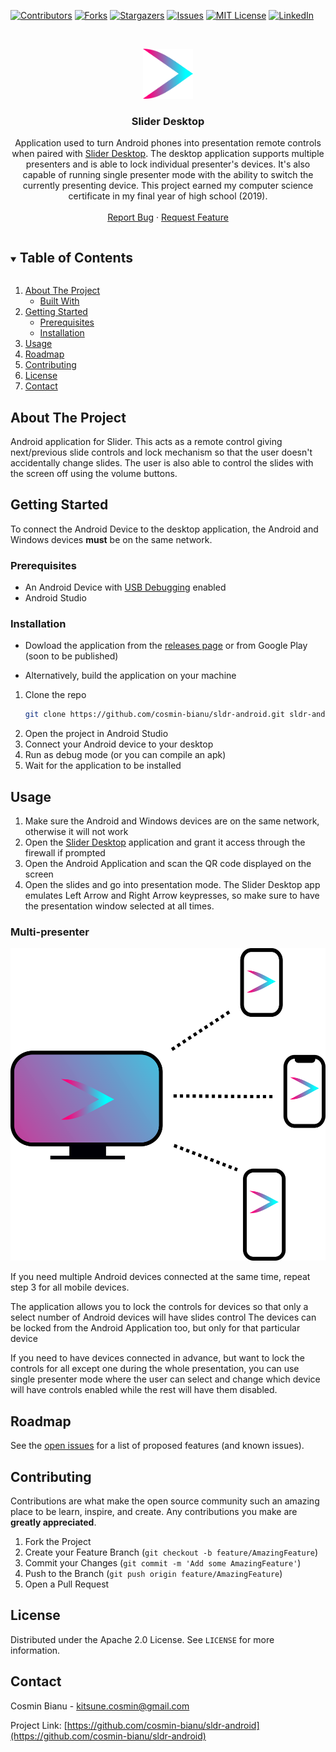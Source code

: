 <!-- PROJECT SHIELDS -->
<!--
*** I'm using markdown "reference style" links for readability.
*** Reference links are enclosed in brackets [ ] instead of parentheses ( ).
*** See the bottom of this document for the declaration of the reference variables
*** for contributors-url, forks-url, etc. This is an optional, concise syntax you may use.
*** https://www.markdownguide.org/basic-syntax/#reference-style-links
-->
[![Contributors][contributors-shield]][contributors-url]
[![Forks][forks-shield]][forks-url]
[![Stargazers][stars-shield]][stars-url]
[![Issues][issues-shield]][issues-url]
[![MIT License][license-shield]][license-url]
[![LinkedIn][linkedin-shield]][linkedin-url]

<!-- PROJECT LOGO -->
<br />
<p align="center">
  <a href="https://github.com/cosmin-bianu/sldr-android">
    <img src="img/logo.png" alt="Logo" width="80" height="80">
  </a>

  <h3 align="center">Slider Desktop</h3>

  <p align="center">
   Application used to turn Android phones into presentation remote controls when paired with <a href="https://github.com/cosmin-bianu/sldr-desktop">Slider Desktop</a>. The desktop application supports multiple presenters and is able to lock individual presenter's devices. It's also capable of running single presenter mode with the ability to switch the currently presenting device. This project earned my computer science certificate in my final year of high school (2019).
    <br />
    <br />
    <a href="https://github.com/cosmin-bianu/sldr-android/issues">Report Bug</a>
    ·
    <a href="https://github.com/cosmin-bianu/sldr-android/issues">Request Feature</a>
  </p>
</p>



<!-- TABLE OF CONTENTS -->
<details open="open">
  <summary><h2 style="display: inline-block">Table of Contents</h2></summary>
  <ol>
    <li>
      <a href="#about-the-project">About The Project</a>
      <ul>
        <li><a href="#built-with">Built With</a></li>
      </ul>
    </li>
    <li>
      <a href="#getting-started">Getting Started</a>
      <ul>
        <li><a href="#prerequisites">Prerequisites</a></li>
        <li><a href="#installation">Installation</a></li>
      </ul>
    </li>
    <li><a href="#usage">Usage</a></li>
    <li><a href="#roadmap">Roadmap</a></li>
    <li><a href="#contributing">Contributing</a></li>
    <li><a href="#license">License</a></li>
    <li><a href="#contact">Contact</a></li>
  </ol>
</details>



<!-- ABOUT THE PROJECT -->
## About The Project

Android application for Slider. This acts as a remote control giving next/previous slide controls and lock mechanism so that the user doesn't accidentally change slides. The user is also able to control the slides with the screen off using the volume buttons.

<!-- GETTING STARTED -->
## Getting Started

To connect the Android Device to the desktop application, the Android and Windows devices **must** be on the same network.

### Prerequisites

* An Android Device with [USB Debugging](https://developer.android.com/studio/debug/dev-options) enabled
* Android Studio

### Installation

* Dowload the application from the [releases page](https://github.com/cosmin-bianu/sldr-android/releases) or from Google Play (soon to be published)

* Alternatively, build the application on your machine

1. Clone the repo
   ```sh
   git clone https://github.com/cosmin-bianu/sldr-android.git sldr-android
   ```
2. Open the project in Android Studio
3. Connect your Android device to your desktop
4. Run as debug mode (or you can compile an apk)
5. Wait for the application to be installed

<!-- USAGE EXAMPLES -->
## Usage

1. Make sure the Android and Windows devices are on the same network, otherwise it will not work
2. Open the [Slider Desktop](https://github.com/cosmin-bianu/sldr-desktop) application and grant it access through the firewall if prompted
3. Open the Android Application and scan the QR code displayed on the screen
4. Open the slides and go into presentation mode. The Slider Desktop app emulates Left Arrow and Right Arrow keypresses, so make sure to have the presentation window selected at all times.

### Multi-presenter

<p align="center">
    <img src="https://github.com/cosmin-bianu/sldr-android/raw/master/img/demo.png" height="500">
</p>

If you need multiple Android devices connected at the same time, repeat step 3 for all mobile devices.

The application allows you to lock the controls for devices so that only a select number of Android devices will have slides control
The devices can be locked from the Android Application too, but only for that particular device

If you need to have devices connected in advance, but want to lock the controls for all except one during the whole presentation, you can use single presenter mode where the user can select and change which device will have controls enabled while the rest will have them disabled. 

<!-- ROADMAP -->
## Roadmap

See the [open issues](https://github.com/cosmin-bianu/sldr-android/issues) for a list of proposed features (and known issues).

<!-- CONTRIBUTING -->
## Contributing

Contributions are what make the open source community such an amazing place to be learn, inspire, and create. Any contributions you make are **greatly appreciated**.

1. Fork the Project
2. Create your Feature Branch (`git checkout -b feature/AmazingFeature`)
3. Commit your Changes (`git commit -m 'Add some AmazingFeature'`)
4. Push to the Branch (`git push origin feature/AmazingFeature`)
5. Open a Pull Request



<!-- LICENSE -->
## License

Distributed under the Apache 2.0 License. See `LICENSE` for more information.


<!-- CONTACT -->
## Contact

Cosmin Bianu - kitsune.cosmin@gmail.com

Project Link: [https://github.com/cosmin-bianu/sldr-android](https://github.com/cosmin-bianu/sldr-android)

<!-- MARKDOWN LINKS & IMAGES -->
<!-- https://www.markdownguide.org/basic-syntax/#reference-style-links -->
[contributors-shield]: https://img.shields.io/github/contributors/cosmin-bianu/sldr-android.svg?style=for-the-badge
[contributors-url]: https://github.com/cosmin-bianu/sldr-android/graphs/contributors
[forks-shield]: https://img.shields.io/github/forks/cosmin-bianu/sldr-android.svg?style=for-the-badge
[forks-url]: https://github.com/cosmin-bianu/sldr-android/network/members
[stars-shield]: https://img.shields.io/github/stars/cosmin-bianu/sldr-android.svg?style=for-the-badge
[stars-url]: https://github.com/cosmin-bianu/sldr-android/stargazers
[issues-shield]: https://img.shields.io/github/issues/cosmin-bianu/sldr-android.svg?style=for-the-badge
[issues-url]: https://github.com/cosmin-bianu/sldr-android/issues
[license-shield]: https://img.shields.io/github/license/cosmin-bianu/sldr-android.svg?style=for-the-badge
[license-url]: https://github.com/cosmin-bianu/sldr-android/blob/master/LICENSE.txt
[linkedin-shield]: https://img.shields.io/badge/-LinkedIn-black.svg?style=for-the-badge&logo=linkedin&colorB=555
[linkedin-url]: https://linkedin.com/in/cosmin-bianu
